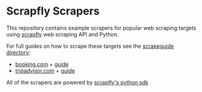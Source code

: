 # Scrapfly Scrapers

This repository contains example scrapers for popular web scraping targets using [scrapfly](https://scrapfly.io) web scraping API and Python.

For full guides on how to scrape these targets see the [scrapeguide directory](https://scrapfly.io/blog/tag/scrapeguide/):

- [booking.com](./bookingcom/) + [guide](https://scrapfly.io/blog/how-to-scrape-bookingcom/)
- [tripadvisor.com](./tripadvisor/) + [guide](https://scrapfly.io/blog/how-to-scrape-tripadvisor/)

All of the scrapers are powered by [scrapfly's python sdk](https://github.com/scrapfly/python-scrapfly)
